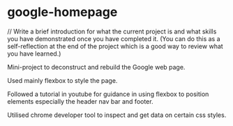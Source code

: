 # google-homepage

// Write a brief introduction for what the current project is and what skills you have demonstrated once you have completed it. (You can do this as a self-reflection at the end of the project which is a good way to review what you have learned.)



Mini-project to deconstruct and rebuild the Google web page.

Used mainly flexbox to style the page.

Followed a tutorial in youtube for guidance in using flexbox to position elements especially the header nav bar and footer. 

Utilised chrome developer tool to inspect and get data on certain css styles.

